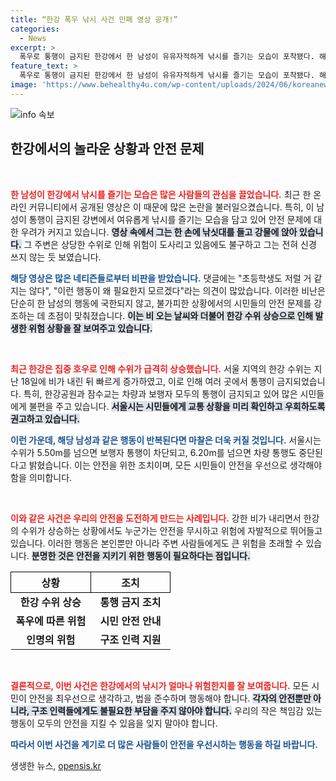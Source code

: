 ```yaml
---
title: “한강 폭우 낚시 사건 민폐 영상 공개!”
categories:
  - News
excerpt: >
  폭우로 통행이 금지된 한강에서 한 남성이 유유자적하게 낚시를 즐기는 모습이 포착됐다. 해당 영상이 SNS에 공개되자, 네티즌들은 그의 무모함에 강한 비판을 쏟아냈다. 과연 그는 어떤 생각으로 이 위험한 선택을 한 걸까?
feature_text: >
  폭우로 통행이 금지된 한강에서 한 남성이 유유자적하게 낚시를 즐기는 모습이 포착됐다. 해당 영상이 SNS에 공개되자, 네티즌들은 그의 무모함에 강한 비판을 쏟아냈다. 과연 그는 어떤 생각으로 이 위험한 선택을 한 걸까?
image: 'https://www.behealthy4u.com/wp-content/uploads/2024/06/koreanews.jpg'
---
```


<p><img src="https://www.behealthy4u.com/wp-content/uploads/2024/06/koreanews.jpg" alt="info 속보" /></p>

<h2 data-ke-size="size26">한강에서의 놀라운 상황과 안전 문제</h2>

<p data-ke-size="size16">&nbsp;</p>

<p><b><span style="color: #ee2323;">한 남성이 한강에서 낚시를 즐기는 모습은 많은 사람들의 관심을 끌었습니다.</span></b> 최근 한 온라인 커뮤니티에서 공개된 영상은 이 때문에 많은 논란을 불러일으켰습니다. 특히, 이 남성이 통행이 금지된 강변에서 여유롭게 낚시를 즐기는 모습을 담고 있어 안전 문제에 대한 우려가 커지고 있습니다. <b><span style="background-color: #21538527;">영상 속에서 그는 한 손에 낚싯대를 들고 강물에 앉아 있습니다.</span></b> 그 주변은 상당한 수위로 인해 위험이 도사리고 있음에도 불구하고 그는 전혀 신경 쓰지 않는 듯 보였습니다. </p>

<p><b><span style="color: #1a5490;">해당 영상은 많은 네티즌들로부터 비판을 받았습니다.</span></b> 댓글에는 "초등학생도 저럴 거 같지는 않다", "이런 행동이 왜 필요한지 모르겠다"라는 의견이 많았습니다. 이러한 비난은 단순히 한 남성의 행동에 국한되지 않고, 불가피한 상황에서의 시민들의 안전 문제를 강조하는 데 초점이 맞춰졌습니다. <b><span style="background-color: #21538527;">이는 비 오는 날씨와 더불어 한강 수위 상승으로 인해 발생한 위험 상황을 잘 보여주고 있습니다.</span></b></p>

<p data-ke-size="size16">&nbsp;</p>

<p><b><span style="color: #ee2323;">최근 한강은 집중 호우로 인해 수위가 급격히 상승했습니다.</span></b> 서울 지역의 한강 수위는 지난 18일에 비가 내린 뒤 빠르게 증가하였고, 이로 인해 여러 곳에서 통행이 금지되었습니다. 특히, 한강공원과 잠수교는 차량과 보행자 모두의 통행이 금지되고 있어 많은 시민들에게 불편을 주고 있습니다. <b><span style="background-color: #21538527;">서울시는 시민들에게 교통 상황을 미리 확인하고 우회하도록 권고하고 있습니다.</span></b></p>

<p><b><span style="color: #1a5490;">이런 가운데, 해당 남성과 같은 행동이 반복된다면 마찰은 더욱 커질 것입니다.</span></b> 서울시는 수위가 5.50m를 넘으면 보행자 통행이 차단되고, 6.20m를 넘으면 차량 통행도 중단된다고 밝혔습니다. 이는 안전을 위한 조치이며, 모든 시민들이 안전을 우선으로 생각해야 함을 의미합니다.</p>

<p data-ke-size="size16">&nbsp;</p>

<p><b><span style="color: #ee2323;">이와 같은 사건은 우리의 안전을 도전하게 만드는 사례입니다.</span></b> 강한 비가 내리면서 한강의 수위가 상승하는 상황에서도 누군가는 안전을 무시하고 위험에 자발적으로 뛰어들고 있습니다. 이러한 행동은 본인뿐만 아니라 주변 사람들에게도 큰 위험을 초래할 수 있습니다. <b><span style="background-color: #21538527;">분명한 것은 안전을 지키기 위한 행동이 필요하다는 점입니다.</span></b></p>

<table style="text-align: center; width: 100%; border-collapse: collapse;">
    <tr>
        <th style="width: 50%; height: 30px; border: 1px solid black;">상황</th>
        <th style="width: 50%; height: 30px; border: 1px solid black;">조치</th>
    </tr>
    <tr>
        <td style="text-align: center; height: 30px;"><b>한강 수위 상승</b></td>
        <td style="text-align: center; height: 30px;"><b>통행 금지 조치</b></td>
    </tr>
    <tr>
        <td style="text-align: center; height: 30px;"><b>폭우에 따른 위험</b></td>
        <td style="text-align: center; height: 30px;"><b>시민 안전 안내</b></td>
    </tr>
    <tr>
        <td style="text-align: center; height: 30px;"><b>인명의 위험</b></td>
        <td style="text-align: center; height: 30px;"><b>구조 인력 지원</b></td>
    </tr>
</table>

<p data-ke-size="size16">&nbsp;</p>

<p><b><span style="color: #ee2323;">결론적으로, 이번 사건은 한강에서의 낚시가 얼마나 위험한지를 잘 보여줍니다.</span></b> 모든 시민이 안전을 최우선으로 생각하고, 법을 준수하며 행동해야 합니다. <b><span style="background-color: #21538527;">각자의 안전뿐만 아니라, 구조 인력들에게도 불필요한 부담을 주지 않아야 합니다.</span></b> 우리의 작은 책임감 있는 행동이 모두의 안전을 지킬 수 있음을 잊지 말아야 합니다.</p>

<p><b><span style="color: #1a5490;">따라서 이번 사건을 계기로 더 많은 사람들이 안전을 우선시하는 행동을 하길 바랍니다.</span></b></p>
생생한 뉴스, <a href="https://opensis.kr" rel="dofollow">opensis.kr</a>


